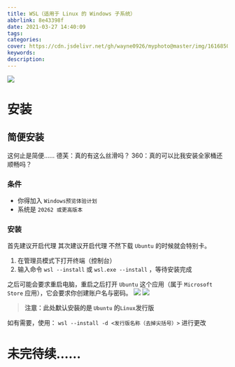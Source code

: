 ```yaml
---
title: WSL（适用于 Linux 的 Windows 子系统）
abbrlink: 8e43398f
date: 2021-03-27 14:40:09
tags:
categories:
cover: https://cdn.jsdelivr.net/gh/wayne0926/myphoto@master/img/1616850274000.webp
keywords:
description:
---
```

![](https://cdn.jsdelivr.net/gh/wayne0926/myphoto@master/img/1616850612000.png)
# 安装
## 简便安装
这何止是简便……
德芙：真的有这么丝滑吗？
360：真的可以比我安装全家桶还顺畅吗？
### 条件
- 你得加入 `Windows预览体验计划`
- 系统是 `20262 或更高版本`
### 安装
首先建议开启代理
其次建议开启代理
不然下载 `Ubuntu` 的时候就会特别卡。
1. 在管理员模式下打开终端（控制台）
2. 输入命令 `wsl --install` 或 `wsl.exe --install` ，等待安装完成

之后可能会要求重启电脑，重启之后打开 `Ubuntu` 这个应用（属于 `Microsoft Store` 应用），它会要求你创建账户名与密码。
![](https://cdn.jsdelivr.net/gh/wayne0926/myphoto@master/img/1616850565000.png)
![](https://cdn.jsdelivr.net/gh/wayne0926/myphoto@master/img/1616850517000.png)
> **注意：此处默认安装的是 `Ubuntu` 的`Linux`发行版**

如有需要，使用： `wsl --install -d <发行版名称（去掉尖括号）>` 进行更改

# 未完待续……
